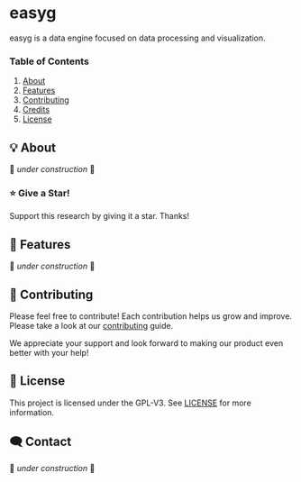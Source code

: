 # easyg

easyg is a data engine focused on data processing and visualization. 

### Table of Contents
<ol>
  <li><a href="#about">About</a></li>
  <li><a href="#features">Features</a></li>
  <li><a href="#contributing">Contributing</a></li>
  <li><a href="#credits">Credits</a></li>
  <li><a href="#license">License</a></li>
</ol>


## 💡 About

🚧 *under construction* 🚧

### ⭐ Give a Star!
Support this research by giving it a star. Thanks!

## 🚀 Features 

🚧 *under construction* 🚧

## 🤝 Contributing

Please feel free to contribute! Each contribution helps us grow and improve. Please take a look at our [contributing](/CONTRIBUTING) guide.

We appreciate your support and look forward to making our product even better with your help!

## 📜 License

This project is licensed under the GPL-V3. See [LICENSE](./LICENSE) for more information.

## 🗨️ Contact

🚧 *under construction* 🚧
